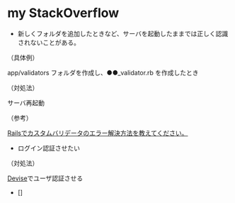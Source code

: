 # my StackOverflow


- 新しくフォルダを追加したときなど、サーバを起動したままでは正しく認識されないことがある。

（具体例）

app/validators フォルダを作成し、●●_validator.rb を作成したとき

（対処法）

サーバ再起動

（参考）

[Railsでカスタムバリデータのエラー解決方法を教えてください。](https://teratail.com/questions/106681)

- ログイン認証させたい

（対処法）

[Devise](https://github.com/heartcombo/devise)でユーザ認証させる

- []


